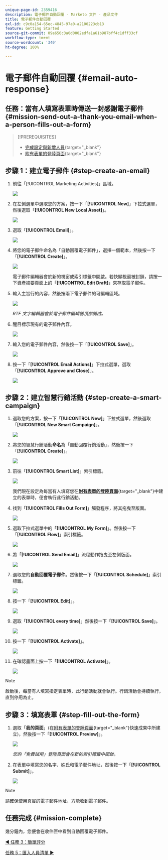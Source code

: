 ```yaml
---
unique-page-id: 2359416
description: 電子郵件自動回覆 - Marketo 文件 - 產品文件
title: 電子郵件自動回覆
exl-id: c9c0a154-65ec-4845-97a0-a2100223cb13
feature: Getting Started
source-git-commit: 09a656c3a0d0002edfa1a61b987bff4c1dff33cf
workflow-type: tm+mt
source-wordcount: '340'
ht-degree: 100%

---
```


# 電子郵件自動回覆 {#email-auto-response}

## 任務：當有人填寫表單時傳送一封感謝電子郵件 {#mission-send-out-a-thank-you-email-when-a-person-fills-out-a-form}

>[!PREREQUISITES]
>
>* [完成設定與新增人員](/help/marketo/getting-started/quick-wins/get-set-up-and-add-a-person.md){target="_blank"}
>* [附有表單的登陸頁面](/help/marketo/getting-started/quick-wins/landing-page-with-a-form.md){target="_blank"}

## 步驟 1：建立電子郵件 {#step-create-an-email}

1. 前往「[!UICONTROL Marketing Activities]」區域。

   ![](assets/email-auto-response-1.png)

1. 在左側選單中選取您的方案，按一下「**[!UICONTROL New]**」下拉式選單，然後選取「**[!UICONTROL New Local Asset]**」。

   ![](assets/email-auto-response-2.png)

1. 選取「**[!UICONTROL Email]**」。

   ![](assets/email-auto-response-3.png)

1. 將您的電子郵件命名為「自動回覆電子郵件」，選擇一個範本，然後按一下「**[!UICONTROL Create]**」。

   ![](assets/email-auto-response-4.png)

   電子郵件編輯器會於新的視窗或索引標籤中開啟。若快顯視窗被封鎖，請按一下資產摘要頁面上的「**[!UICONTROL Edit Draft]**」來存取電子郵件。

1. 輸入主旨行的內容，然後按兩下電子郵件的可編輯區域。

   ![](assets/email-auto-response-5.png)

   _RTF 文字編輯器會於電子郵件編輯器頂部開啟。_

1. 醒目標示現有的電子郵件內容。

   ![](assets/email-auto-response-6.png)

1. 輸入您的電子郵件內容，然後按一下「**[!UICONTROL Save]**」。

   ![](assets/email-auto-response-7.png)

1. 按一下「**[!UICONTROL Email Actions]**」下拉式選單，選取「**[!UICONTROL Approve and Close]**」。

   ![](assets/email-auto-response-8.png)

## 步驟 2：建立智慧行銷活動 {#step-create-a-smart-campaign}

1. 選取您的方案，按一下「**[!UICONTROL New]**」下拉式選單，然後選取「**[!UICONTROL New Smart Campaign]**」。

   ![](assets/email-auto-response-9.png)

1. 將您的智慧行銷活動&#x200B;**命名**&#x200B;為「自動回覆行銷活動」，然後按一下「**[!UICONTROL Create]**」。

   ![](assets/email-auto-response-10.png)

1. 前往「**[!UICONTROL Smart List]**」索引標籤。

   ![](assets/email-auto-response-11.png)

   我們現在設定為每當有人填寫您在&#x200B;[**附有表單的登陸頁面**](/help/marketo/getting-started/quick-wins/landing-page-with-a-form.md){target="_blank"}&#x200B;中建立的表單時，便會執行此行銷活動。

1. 找到「**[!UICONTROL Fills Out Form]**」觸發程序，將其拖曳至版面。

   ![](assets/email-auto-response-12.png)

1. 選取下拉式選單中的「**[!UICONTROL My Form]**」。然後按一下「**[!UICONTROL Flow]**」索引標籤。

   ![](assets/email-auto-response-13.png)

1. 將「**[!UICONTROL Send Email]**」流程動作拖曳至左側版面。

   ![](assets/email-auto-response-14.png)

1. 選取您的&#x200B;**自動回覆電子郵件**。然後按一下「**[!UICONTROL Schedule]**」索引標籤。

   ![](assets/email-auto-response-15.png)

1. 按一下「**[!UICONTROL Edit]**」。

   ![](assets/email-auto-response-16.png)

1. 選取「**[!UICONTROL every time]**」然後按一下「**[!UICONTROL Save]**」。

   ![](assets/email-auto-response-17.png)

1. 按一下「**[!UICONTROL Activate]**」。

   ![](assets/email-auto-response-18.png)

1. 在確認畫面上按一下「**[!UICONTROL Activate]**」。

   ![](assets/email-auto-response-19.png)

>[!NOTE]
>
>啟動後，每當有人填寫指定表單時，此行銷活動就會執行。行銷活動會持續執行，直到停用為止。

## 步驟 3：填寫表單 {#step-fill-out-the-form}

1. 選取「**我的頁面**」(在[附有表單的登陸頁面](/help/marketo/getting-started/quick-wins/landing-page-with-a-form.md){target="_blank"}快速成果中所建立)，然後按一下「**[!UICONTROL Preview]**」。

   ![](assets/email-auto-response-20.png)

   _您的「免費試用」登陸頁面會在新的索引標籤中開啟。_

1. 在表單中填寫您的名字、姓氏和電子郵件地址，然後按一下「**[!UICONTROL Submit]**」。

   ![](assets/email-auto-response-21.png)

>[!NOTE]
>
>請確保使用真實的電子郵件地址，方能收到電子郵件。

## 任務完成 {#mission-complete}

幾分鐘內，您便會在收件匣中看到自動回覆電子郵件。

[◄ 任務 3：簡單評分](/help/marketo/getting-started/quick-wins/simple-scoring.md)

[任務 5：匯入人員清單 ►](/help/marketo/getting-started/quick-wins/import-a-list-of-people.md)

